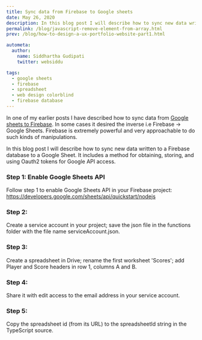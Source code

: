 ```yaml
---
title: Sync data from Firebase to Google sheets
date: May 26, 2020
description: In this blog post I will describe how to sync new data written to a Firebase database to a Google Sheet. It includes a method for obtaining, storing, and using Oauth2 tokens for Google API access.
permalink: /blog/javascript-remove-element-from-array.html
prev: /blog/how-to-design-a-ux-portfolio-website-part1.html

autometa:
  author:
    name: Siddhartha Gudipati
    twitter: websiddu

tags:
  - google sheets
  - firebase
  - spreadsheet
  - web design colorblind
  - firebase database
---
```


In one of my earlier posts I have described how to sync data from [Google sheets to Firebase](https://websiddu.com/blog/sync-google-sheets-to-firebase.html). In some cases it desired the inverse i.e Firebase → Google Sheets. Firebase is extremely powerful and very approachable to do such kinds of manipulations.

In this blog post I will describe how to sync new data written to a Firebase database to a Google Sheet. It includes a method for obtaining, storing, and using Oauth2 tokens for Google API access.

### Step 1: Enable Google Sheets API

Follow step 1 to enable Google Sheets API in your Firebase project: https://developers.google.com/sheets/api/quickstart/nodejs

### Step 2:

Create a service account in your project; save the json file in the functions folder with the file name serviceAccount.json.

### Step 3:

Create a spreadsheet in Drive; rename the first worksheet 'Scores'; add Player and Score headers in row 1, columns A and B.

### Step 4:

Share it with edit access to the email address in your service account.

### Step 5:

Copy the spreadsheet id (from its URL) to the spreadsheetId string in the TypeScript source.
